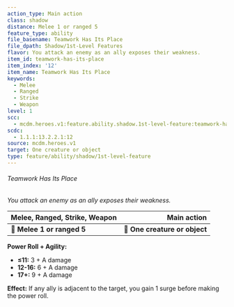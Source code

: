 ```yaml
---
action_type: Main action
class: shadow
distance: Melee 1 or ranged 5
feature_type: ability
file_basename: Teamwork Has Its Place
file_dpath: Shadow/1st-Level Features
flavor: You attack an enemy as an ally exposes their weakness.
item_id: teamwork-has-its-place
item_index: '12'
item_name: Teamwork Has Its Place
keywords:
  - Melee
  - Ranged
  - Strike
  - Weapon
level: 1
scc:
  - mcdm.heroes.v1:feature.ability.shadow.1st-level-feature:teamwork-has-its-place
scdc:
  - 1.1.1:13.2.2.1:12
source: mcdm.heroes.v1
target: One creature or object
type: feature/ability/shadow/1st-level-feature
---
```


###### Teamwork Has Its Place

*You attack an enemy as an ally exposes their weakness.*

| **Melee, Ranged, Strike, Weapon** |               **Main action** |
| --------------------------------- | ----------------------------: |
| **📏 Melee 1 or ranged 5**        | **🎯 One creature or object** |

**Power Roll + Agility:**

- **≤11:** 3 + A damage
- **12-16:** 6 + A damage
- **17+:** 9 + A damage

**Effect:** If any ally is adjacent to the target, you gain 1 surge before making the power roll.
